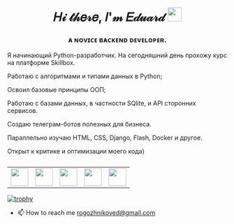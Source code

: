 <h1 align="center">𝐻𝒾 𝓉𝒽𝑒𝓇𝑒, 𝐼'𝓂 𝐸𝒹𝓊𝒶𝓇𝒹
<img src="https://github.com/blackcater/blackcater/raw/main/images/Hi.gif" height="32"/></h1>
<h3 align="center">ᴀ ɴᴏᴠɪᴄᴇ ʙᴀᴄᴋᴇɴᴅ ᴅᴇᴠᴇʟᴏᴘᴇʀ.</h3>
<p>
  Я начинающий Python-разработчик. На сегодняшний день прохожу курс на платформе Skillbox.
</p> 
<p>
  Работаю с алгоритмами и типами данных в Python; 
  <p>
    Освоил базовые принципы ООП;
  </p>
  <p>
    Работаю с базами данных, в частности SQlite, и API сторонних сервисов. 
  </p>
   <p>
    Создаю телеграм-ботов полезных для бизнеса.
  </p>
</p>
<p>
  Параллельно изучаю HTML, CSS, Django, Flash, Docker и другое.
</p>
<p>
  Открыт к критике и оптимизации моего кода)
</p>
<table border="0" cellspacing="0" cellpadding="15">
  <caption></caption>
  <tr>
    <td><img src="https://img.shields.io/badge/python-3670A0?style=for-the-badge&logo=python&logoColor=ffdd54" height="40"</td>
    <td><img src="https://img.shields.io/badge/pycharm-143?style=for-the-badge&logo=pycharm&logoColor=black&color=black&labelColor=green" height="40"</td>
    <td><img src="https://img.shields.io/badge/sqlite-%2307405e.svg?style=for-the-badge&logo=sqlite&logoColor=white" height="40"</td>
    <td><img src="https://img.shields.io/badge/chatGPT-74aa9c?style=for-the-badge&logo=openai&logoColor=white" height="40"</td>
    <td><img src="https://img.shields.io/badge/figma-%23F24E1E.svg?style=for-the-badge&logo=figma&logoColor=white" height="40"</td>
  </tr>
</table>


[![trophy](https://github-profile-trophy.vercel.app/?username=ryo-ma&theme=onedark)](https://github.com/ryo-ma/github-profile-trophy)

- 📫 How to reach me rogozhnikoved@gmail.com

<!---
EduardRogozhnikov/EduardRogozhnikov is a ✨ special ✨ repository because its `README.md` (this file) appears on your GitHub profile.
You can click the Preview link to take a look at your changes.
--->
